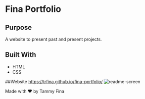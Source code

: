 # Fina Portfolio

## Purpose
A website to present past and present projects.

## Built With
* HTML
* CSS

##Website
https://trfina.github.io/fina-portfolio/
![readme-screen](https://user-images.githubusercontent.com/12851682/176441236-a7c147e7-7ef0-4d3e-a79f-191ebdf1678e.png)

Made with ❤️ by Tammy Fina

